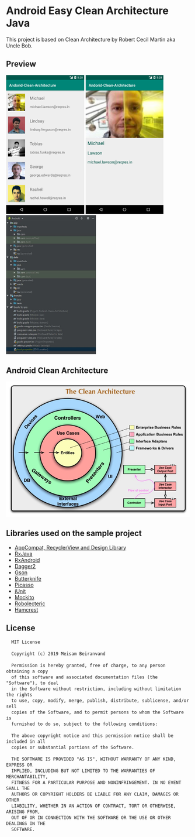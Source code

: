 # Android Easy Clean Architecture Java
This project is based on Clean Architecture by Robert Cecil Martin aka Uncle Bob.

## Preview
<div>
<img src="screenshot_1.png" alt="preview" height="380">
<img src="screenshot_2.png" alt="preview" height="380">
<img src="screenshot_3.png" alt="preview" height="380">
</dive>

## Android Clean Architecture
<img src="clean_architecture.png" alt="preview">

## Libraries used on the sample project
- [AppCompat, RecyclerView and Design Library](https://developer.android.com/topic/libraries/support-library/?hl=es)
- [RxJava](https://github.com/ReactiveX/Rxjava)
- [RxAndroid](https://github.com/ReactiveX/RxAndroid)
- [Dagger2](https://github.com/google/dagger)
- [Gson](https://github.com/google/gson)
- [Butterknife](https://github.com/JakeWharton/butterknife)
- [Picasso](https://github.com/square/picasso)
- [jUnit](https://developer.android.com/reference/junit/framework/package-summary.html?hl=es)
- [Mockito](https://site.mockito.org/)
- [Robolecteric](http://robolectric.org/)
- [Hamcrest](http://hamcrest.org/)

## License
      MIT License

      Copyright (c) 2019 Meisam Beiranvand

      Permission is hereby granted, free of charge, to any person obtaining a copy
      of this software and associated documentation files (the "Software"), to deal
      in the Software without restriction, including without limitation the rights
      to use, copy, modify, merge, publish, distribute, sublicense, and/or sell
      copies of the Software, and to permit persons to whom the Software is
      furnished to do so, subject to the following conditions:

      The above copyright notice and this permission notice shall be included in all
      copies or substantial portions of the Software.

      THE SOFTWARE IS PROVIDED "AS IS", WITHOUT WARRANTY OF ANY KIND, EXPRESS OR
      IMPLIED, INCLUDING BUT NOT LIMITED TO THE WARRANTIES OF MERCHANTABILITY,
      FITNESS FOR A PARTICULAR PURPOSE AND NONINFRINGEMENT. IN NO EVENT SHALL THE
      AUTHORS OR COPYRIGHT HOLDERS BE LIABLE FOR ANY CLAIM, DAMAGES OR OTHER
      LIABILITY, WHETHER IN AN ACTION OF CONTRACT, TORT OR OTHERWISE, ARISING FROM,
      OUT OF OR IN CONNECTION WITH THE SOFTWARE OR THE USE OR OTHER DEALINGS IN THE
      SOFTWARE.
